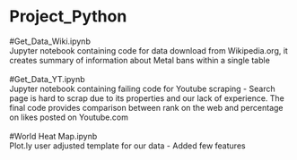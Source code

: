 # Project_Python

#Get_Data_Wiki.ipynb <br/>
Jupyter notebook containing code for data download from Wikipedia.org, it creates summary of information about Metal bans within a single table <br/>
<br/>
#Get_Data_YT.ipynb <br/>
Jupyter notebook containing failing code for Youtube scraping - Search page is hard to scrap due to its properties and our lack of experience. The final code provides comparison between rank on the web and percentage on likes posted on Youtube.com<br/>
<br/>
#World Heat Map.ipynb<br/>
Plot.ly user adjusted template for our data - Added few features<br/>
